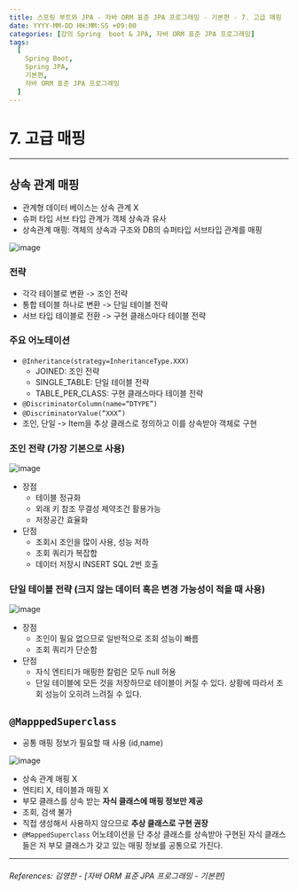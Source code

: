 ```yaml
---
title: 스프링 부트와 JPA - 자바 ORM 표준 JPA 프로그래밍 - 기본편 - 7. 고급 매핑
date: YYYY-MM-DD HH:MM:SS +09:00
categories: [강의 Spring  boot & JPA, 자바 ORM 표준 JPA 프로그래밍]
tags:
  [
    Spring Boot,
    Spring JPA,
    기본편,
    자바 ORM 표준 JPA 프로그래밍
  ]
---
```


# 7. 고급 매핑

----

## 상속 관계 매핑
- 관계형 데이터 베이스는 상속 관계 X
- 슈퍼 타입 서브 타입 관계가 객체 상속과 유사
- 상속관계 매핑: 객체의 상속과 구조와 DB의 슈퍼타입 서브타입
  관계를 매핑

![image](https://github.com/tomy8964/sw-academy-repo/assets/103511161/6869e7a2-6b5d-4ad6-ba8a-be57ab6240c9)

### 전략
- 각각 테이블로 변환 -> 조인 전략
- 통합 테이블 하나로 변환 -> 단일 테이블 전략
- 서브 타입 테이블로 전환 -> 구현 클래스마다 테이블 전략

### 주요 어노테이션
- `@Inheritance(strategy=InheritanceType.XXX)`
  - JOINED: 조인 전략
  - SINGLE_TABLE: 단일 테이블 전략
  - TABLE_PER_CLASS: 구현 클래스마다 테이블 전략
- `@DiscriminatorColumn(name=“DTYPE”)`
- `@DiscriminatorValue(“XXX”)`
- 조인, 단일 -> Item을 추상 클래스로 정의하고 이를 상속받아 객체로 구현

### 조인 전략 (가장 기본으로 사용)

![image](https://github.com/tomy8964/sw-academy-repo/assets/103511161/55cc175a-2685-4e92-b931-c52374013d7f)
- 장점
  - 테이블 정규화 
  - 외래 키 참조 무결성 제약조건 활용가능
  - 저장공간 효율화
- 단점
  - 조회시 조인을 많이 사용, 성능 저하
  - 조회 쿼리가 복잡합
  - 데이터 저장시 INSERT SQL 2번 호출

### 단일 테이블 전략 (크지 않는 데이터 혹은 변경 가능성이 적을 때 사용)
![image](https://github.com/tomy8964/sw-academy-repo/assets/103511161/febf513d-43fe-4809-a6d4-8489dc31da49)

- 장점
  - 조인이 필요 없으므로 일반적으로 조회 성능이 빠름 
  - 조회 쿼리가 단순함
- 단점
  - 자식 엔티티가 매핑한 칼럼은 모두 null 허용
  - 단일 테이블에 모든 것을 저장하므로 테이블이 커질 수 있다. 상황에 따라서 조회 성능이 오히려 느려질 수 있다.

## `@MapppedSuperclass`
- 공통 매핑 정보가 필요할 때 사용 (id,name)

![image](https://github.com/tomy8964/sw-academy-repo/assets/103511161/e7ed40f3-a9ee-443d-980b-bf352b77539f)

- 상속 관계 매핑 X
- 엔티티 X, 테이블과 매핑 X
- 부모 클래스를 상속 받는 **자식 클래스에 매핑 정보만 제공**
- 조회, 검색 불가
- 직접 생성해서 사용하지 않으므로 **추상 클래스로 구현 권장**
- `@MappedSuperclass` 어노테이션을 단 추상 클래스를 상속받아 구현된 자식 클래스들은 저 부모 클래스가 갖고 있는 매핑 정보를 공통으로 가진다.

----  

###### References: 김영한 - [자바 ORM 표준 JPA 프로그래밍 - 기본편]
